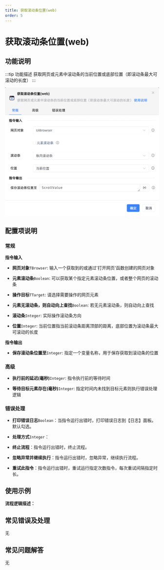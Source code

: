 ```yaml
---
title: 获取滚动条位置(web)
order: 5
---
```


# 获取滚动条位置(web)

## 功能说明

:::tip 功能描述
获取网页或元素中滚动条的当前位置或底部位置（即滚动条最大可滚动的长度）
:::

![获取滚动条位置(web)](../../../assets/获取滚动条位置(web)_command.png)

## 配置项说明

### 常规

**指令输入**

- **网页对象**`TBrowser`: 输入一个获取到的或通过'打开网页'函数创建的网页对象

- **元素滚动条**`Boolean`: 可以获取某个指定元素滚动条位置，或者整个网页的滚动条

- **操作目标**`TTarget`: 请选择需要操作的网页元素

- **元素无滚动条，则自动向上查找**`Boolean`: 若无元素滚动条，则自动向上查找

- **滚动条**`Integer`: 实际操作滚动条方向

- **位置**`Integer`: 当前位置指当前滚动条距离顶部的距离，底部位置为滚动条最大可滚动的长度


**指令输出**

- **保存滚动条位置至**`Integer`: 指定一个变量名称，用于保存获取到滚动条的位置

### 高级

- **执行前的延迟(毫秒)**`Integer`: 指令执行前的等待时间

- **等待目标元素存在(毫秒)**`Integer`: 指定时间内未找到目标元素则执行错误处理逻辑

### 错误处理

- **打印错误日志**`Boolean`：当指令运行出错时，打印错误日志到【日志】面板。默认勾选。

- **处理方式**`Integer`：

 - **终止流程**：指令运行出错时，终止流程。

 - **忽略异常并继续执行**：指令运行出错时，忽略异常，继续执行流程。

 - **重试此指令**：指令运行出错时，重试运行指定次数指令，每次重试间隔指定时长。

## 使用示例

**流程逻辑描述：** 

## 常见错误及处理

无

## 常见问题解答

无

